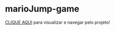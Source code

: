 # marioJump-game
 
<a href="https://pedrocanhep.github.io/marioJump-game/index.html">CLIQUE AQUI</a> para visualizar e navegar pelo projeto!
